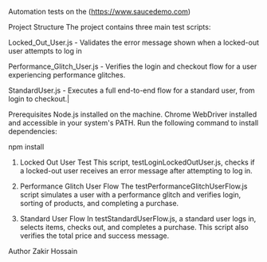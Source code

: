 Automation tests on the (https://www.saucedemo.com) 

Project Structure
The project contains three main test scripts:

Locked_Out_User.js - Validates the error message shown when a locked-out user attempts to log in

Performance_Glitch_User.js - Verifies the login and checkout flow for a user experiencing performance glitches.

StandardUser.js - Executes a full end-to-end flow for a standard user, from login to checkout.|

Prerequisites
Node.js installed on the machine.
Chrome WebDriver installed and accessible in your system's PATH.
Run the following command to install dependencies:

npm install


1. Locked Out User Test
This script, testLoginLockedOutUser.js, checks if a locked-out user receives an error message after attempting to log in.

2. Performance Glitch User Flow
The testPerformanceGlitchUserFlow.js script simulates a user with a performance glitch and verifies login, sorting of products, and completing a purchase.

3. Standard User Flow
In testStandardUserFlow.js, a standard user logs in, selects items, checks out, and completes a purchase. This script also verifies the total price and success message.

Author
Zakir Hossain
